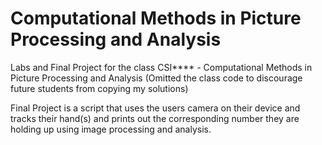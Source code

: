 # Computational Methods in Picture Processing and Analysis
Labs and Final Project for the class CSI**** - Computational Methods in Picture Processing and Analysis (Omitted the class code to discourage future students from copying my solutions)

Final Project is a script that uses the users camera on their device and tracks their hand(s) and prints out the corresponding number they are holding up using image processing and analysis.
